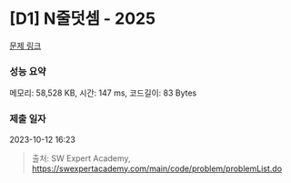 # [D1] N줄덧셈 - 2025 

[문제 링크](https://swexpertacademy.com/main/code/problem/problemDetail.do?contestProbId=AV5QFZtaAscDFAUq) 

### 성능 요약

메모리: 58,528 KB, 시간: 147 ms, 코드길이: 83 Bytes

### 제출 일자

2023-10-12 16:23



> 출처: SW Expert Academy, https://swexpertacademy.com/main/code/problem/problemList.do